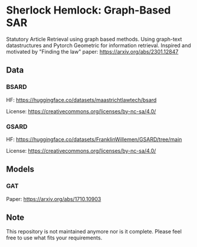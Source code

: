 # Sherlock Hemlock: Graph-Based SAR

Statutory Article Retrieval using graph based methods. Using graph-text datastructures and Pytorch Geometric for information retrieval. Inspired and motivated by "Finding the law" paper: https://arxiv.org/abs/2301.12847

## Data

### BSARD
HF: https://huggingface.co/datasets/maastrichtlawtech/bsard

License: https://creativecommons.org/licenses/by-nc-sa/4.0/

### GSARD
HF: https://huggingface.co/datasets/FranklinWillemen/GSARD/tree/main

License: https://creativecommons.org/licenses/by-nc-sa/4.0/

## Models

### GAT 
Paper: https://arxiv.org/abs/1710.10903

## Note
This repository is not maintained anymore nor is it complete. Please feel free to use what fits your requirements.
